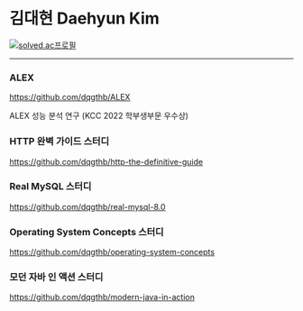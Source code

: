<!--![dqgthb](https://capsule-render.vercel.app/api?type=slice&color=auto&height=200&text=dqgthb&fontAlign=70&rotate=13&fontAlignY=25&desc=&descAlign=70.&descAlignY=44) -->

# 김대현 Daehyun Kim

[![solved.ac프로필](http://mazassumnida.wtf/api/v2/generate_badge?boj=dkbkjn)](https://solved.ac/dkbkjn)

---

### ALEX

https://github.com/dqgthb/ALEX

ALEX 성능 분석 연구 (KCC 2022 학부생부문 우수상)

### HTTP 완벽 가이드 스터디

https://github.com/dqgthb/http-the-definitive-guide

### Real MySQL 스터디

https://github.com/dqgthb/real-mysql-8.0

### Operating System Concepts 스터디

https://github.com/dqgthb/operating-system-concepts

### 모던 자바 인 액션 스터디

https://github.com/dqgthb/modern-java-in-action
